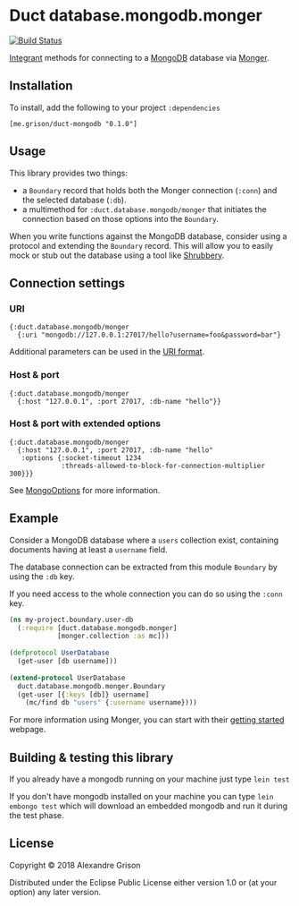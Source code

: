 # Duct database.mongodb.monger

[![Build Status](https://travis-ci.org/agrison/duct-mongodb.svg?branch=master)](https://travis-ci.org/agrison/duct-mongodb)

[Integrant][] methods for connecting to a [MongoDB][] database via
[Monger][].

[integrant]: https://github.com/weavejester/integrant
[mongodb]: https://www.mongodb.com
[monger]: http://clojuremongodb.info

## Installation

To install, add the following to your project `:dependencies`

    [me.grison/duct-mongodb "0.1.0"]

## Usage

This library provides two things: 
* a `Boundary` record that holds both the Monger connection (`:conn`)
and the selected database (`:db`).
* a multimethod for `:duct.database.mongodb/monger` 
that initiates the connection based
on those options into the
`Boundary`.


When you write functions against the MongoDB database, consider using a
protocol and extending the `Boundary` record. This will allow you to
easily mock or stub out the database using a tool like [Shrubbery][].

[shrubbery]: https://github.com/bguthrie/shrubbery


## Connection settings

### URI

```edn
{:duct.database.mongodb/monger 
  {:uri "mongodb://127.0.0.1:27017/hello?username=foo&password=bar"}
```

Additional parameters can be used in the [URI format][].

[uri format]: https://docs.mongodb.com/manual/reference/connection-string/

### Host & port

```edn
{:duct.database.mongodb/monger 
  {:host "127.0.0.1", :port 27017, :db-name "hello"}}
```

### Host & port with extended options

```edn
{:duct.database.mongodb/monger 
  {:host "127.0.0.1", :port 27017, :db-name "hello"
   :options {:socket-timeout 1234
             :threads-allowed-to-block-for-connection-multiplier 300}}}
```

See [MongoOptions][] for more information.

[mongooptions]: http://api.mongodb.com/java/current/com/mongodb/MongoOptions.html

## Example

Consider a MongoDB database where a `users` collection exist, 
containing documents having at least a `username` field.

The database connection can be extracted from this module
`Boundary` by using the `:db` key.

If you need access to the whole connection you can do so using
the `:conn` key.

```clojure
(ns my-project.boundary.user-db
  (:require [duct.database.mongodb.monger]
            [monger.collection :as mc]))
            
(defprotocol UserDatabase
  (get-user [db username]))
  
(extend-protocol UserDatabase
  duct.database.mongodb.monger.Boundary
  (get-user [{:keys [db]} username]
    (mc/find db "users" {:username username})))
```

For more information using Monger, you can start with their
[getting started](http://clojuremongodb.info/articles/getting_started.html)
webpage.

## Building & testing this library

If you already have a mongodb running on your machine just type
`lein test`

If you don't have mongodb installed on your machine you can type
`lein embongo test` which will download an embedded mongodb and run
it during the test phase.

## License

Copyright © 2018 Alexandre Grison

Distributed under the Eclipse Public License either version 1.0 or (at
your option) any later version.
